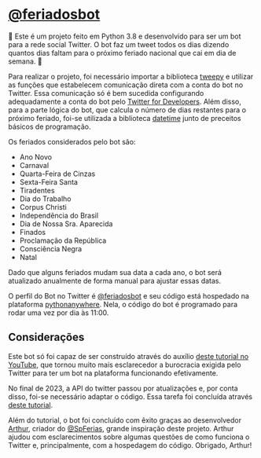 # [@feriadosbot](https://twitter.com/feriadosbot)

🐍 Este é um projeto feito em Python 3.8 e desenvolvido para ser um bot para a rede social Twitter. O bot faz um tweet todos os dias dizendo quantos dias faltam para o próximo feriado nacional que cai em dia de semana. 🐍

Para realizar o projeto, foi necessário importar a biblioteca [tweepy](https://www.tweepy.org/) e utilizar as funções que estabelecem comunicação direta com a conta do bot no Twitter. Essa comunicação só é bem sucedida configurando adequadamente a conta do bot pelo [Twitter for Developers](https://developer.twitter.com/en). Além disso, para a parte lógica do bot, que calcula o número de dias restantes para o próximo feriado, foi-se utilizada a biblioteca [datetime](https://docs.python.org/3/library/datetime.html) junto de preceitos básicos de programação. 

Os feriados considerados pelo bot são:

* Ano Novo
* Carnaval
* Quarta-Feira de Cinzas
* Sexta-Feira Santa
* Tiradentes
* Dia do Trabalho
* Corpus Christi
* Independência do Brasil
* Dia de Nossa Sra. Aparecida
* Finados
* Proclamação da República
* Consciência Negra
* Natal

Dado que alguns feriados mudam sua data a cada ano, o bot será atualizado anualmente de forma manual para ajustar essas datas.

O perfil do Bot no Twitter é [@feriadosbot](https://twitter.com/feriadosbot) e seu código está hospedado na plataforma [pythonanywhere](https://www.pythonanywhere.com/). Nela, o código do bot é programado para rodar uma vez por dia às 11:00.

## Considerações

Este bot só foi capaz de ser construído através do auxílio [deste tutorial no YouTube](https://www.youtube.com/watch?v=2UBcRiddwAo&t=331s&ab_channel=Indently), que tornou muito mais esclarecedor a burocracia exigida pelo Twitter para ter um bot na plataforma funcionando efetivamente.

No final de 2023, a API do twitter passou por atualizações e, por conta disso, foi-se necessário adaptar o código. Essa tarefa foi concluída através [deste tutorial](https://www.youtube.com/watch?v=Vk9TY3qNdr8&t=1261s&ab_channel=Simplilearn).

Além do tutorial, o bot foi concluído com êxito graças ao desenvolvedor [Arthur](https://github.com/ArthurSMg), criador do [@SpFerias](https://twitter.com/SpFerias), grande inspiração deste projeto. Arthur ajudou com esclarecimentos sobre algumas questões de como funciona o Twitter e, principalmente, com a hospedagem do código. Obrigado, Arthur!

